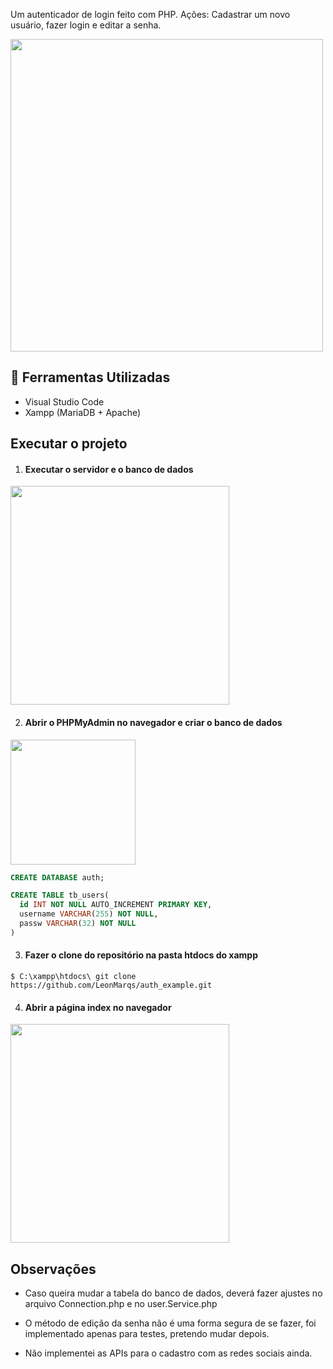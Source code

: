 Um autenticador de login feito com PHP.
Ações: Cadastrar um novo usuário, fazer login e editar a senha.

<img src="https://imgur.com/XmLSyix.png" width="500">

## :hammer: Ferramentas Utilizadas

* Visual Studio Code
* Xampp (MariaDB + Apache)

## Executar o projeto

1. #### Executar o servidor e o banco de dados
<img src="https://imgur.com/en1HUJU.png" width="350">

2. #### Abrir o PHPMyAdmin no navegador e criar o banco de dados
<img src="https://imgur.com/BRVLXkq.png" width="200">

```sql
CREATE DATABASE auth;

CREATE TABLE tb_users(
  id INT NOT NULL AUTO_INCREMENT PRIMARY KEY,
  username VARCHAR(255) NOT NULL,
  passw VARCHAR(32) NOT NULL
)
```

3. #### Fazer o clone do repositório na pasta htdocs do xampp
```$ C:\xampp\htdocs\ git clone https://github.com/LeonMarqs/auth_example.git```

4. #### Abrir a página index no navegador
<img src="https://imgur.com/7Cay2rU.png" width="350">

## Observações

* Caso queira mudar a tabela do banco de dados, deverá fazer ajustes no arquivo Connection.php e no user.Service.php

* O método de edição da senha não é uma forma segura de se fazer, foi implementado apenas para testes, pretendo mudar depois.

* Não implementei as APIs para o cadastro com as redes sociais ainda.
